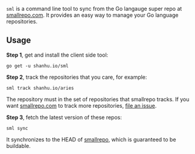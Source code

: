 `sml` is a command line tool to sync from the Go langauge super repo
at [smallrepo.com][1]. It provides an easy way to manage your Go
language repositories.

[1]: https://smallrepo.com

## Usage

**Step 1**, get and install the client side tool:

```
go get -u shanhu.io/sml
```

**Step 2**, track the repositories that you care, for example:

```
sml track shanhu.io/aries
```

The repository must in the set of repositories that smallrepo tracks.
If you want [smallrepo.com][1] to track more repositories,
[file an issue][2].

[2]: https://github.com/shanhuio/sml/issues/new?title=Track+new+repo

**Step 3**, fetch the latest version of these repos:

```
sml sync
```

It synchronizes to the HEAD of [smallrepo][1], which is guaranteed to
be buildable.
